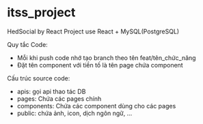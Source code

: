 # itss_project
HedSocial by React
Project use React + MySQL(PostgreSQL)

Quy tắc Code:
- Mỗi khi push code nhớ tạo branch theo tên feat/tên_chức_năng
- Đặt tên component với tiền tố là tên page chứa component

Cấu trúc source code:
- apis: gọi api thao tác DB
- pages: Chứa các pages chính 
- components: Chứa các component dùng cho các pages
- public: chứa ảnh, icon, dịch ngôn ngữ, ...
